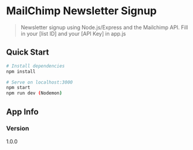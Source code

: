 # MailChimp Newsletter Signup

> Newsletter signup using Node.js/Express and the Mailchimp API. Fill in your [list ID] and your [API Key] in app.js

## Quick Start

```bash
# Install dependencies
npm install

# Serve on localhost:3000
npm start
npm run dev (Nodemon)
```

## App Info


### Version

1.0.0

